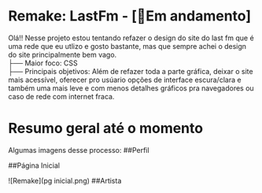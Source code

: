 # Remake: LastFm - [🔴Em andamento]
Olá!! Nesse projeto estou tentando refazer o design do site do last fm que é uma rede que eu utlizo e gosto bastante, mas que sempre achei o design do site principalmente bem vago.  
├── Maior foco: CSS  
├── Principais objetivos: Além de refazer toda a parte gráfica, deixar o site mais acessível, oferecer pro usúario opções de interface escura/clara e também uma mais leve e com menos detalhes gráficos pra navegadores ou caso de rede com internet fraca.  

# Resumo geral até o momento
Algumas imagens desse processo:
##Perfil

##Página Inicial

![Remake](pg inicial.png)
##Artista

